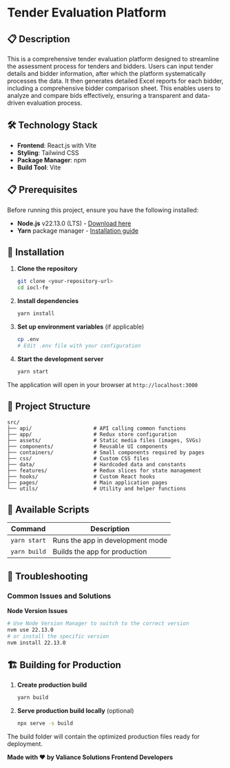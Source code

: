 # Tender Evaluation Platform

## 📋 Description
This is a comprehensive tender evaluation platform designed to streamline the assessment process for tenders and bidders. Users can input tender details and bidder information, after which the platform systematically processes the data. It then generates detailed Excel reports for each bidder, including a comprehensive bidder comparison sheet. This enables users to analyze and compare bids effectively, ensuring a transparent and data-driven evaluation process.


## 🛠 Technology Stack
- **Frontend**: React.js with Vite
- **Styling**: Tailwind CSS
- **Package Manager**: npm
- **Build Tool**: Vite

## 📋 Prerequisites
Before running this project, ensure you have the following installed:
- **Node.js** v22.13.0 (LTS) - [Download here](https://nodejs.org/)
- **Yarn** package manager - [Installation guide](https://yarnpkg.com/getting-started/install)

## 🚀 Installation

1. **Clone the repository**
   ```bash
   git clone <your-repository-url>
   cd iocl-fe
   ```

2. **Install dependencies**
   ```bash
   yarn install
   ```

3. **Set up environment variables** (if applicable)
   ```bash
   cp .env
   # Edit .env file with your configuration
   ```

4. **Start the development server**
   ```bash
   yarn start
   ```

The application will open in your browser at `http://localhost:3000`

## 📁 Project Structure
```
src/
├── api/                    # API calling common functions
├── app/                    # Redux store configuration
├── assets/                 # Static media files (images, SVGs)
├── components/             # Reusable UI components
├── containers/             # Small components required by pages
├── css/                    # Custom CSS files
├── data/                   # Hardcoded data and constants
├── features/               # Redux slices for state management
├── hooks/                  # Custom React hooks
├── pages/                  # Main application pages
└── utils/                  # Utility and helper functions
```

## 🎯 Available Scripts

| Command | Description |
|---------|-------------|
| `yarn start` | Runs the app in development mode |
| `yarn build` | Builds the app for production |


## 🐛 Troubleshooting

### Common Issues and Solutions

**Node Version Issues**
```bash
# Use Node Version Manager to switch to the correct version
nvm use 22.13.0
# or install the specific version
nvm install 22.13.0
```

## 🏗 Building for Production

1. **Create production build**
   ```bash
   yarn build
   ```

2. **Serve production build locally** (optional)
   ```bash
   npx serve -s build
   ```

The build folder will contain the optimized production files ready for deployment.

**Made with ❤️ by Valiance Solutions Frontend Developers**